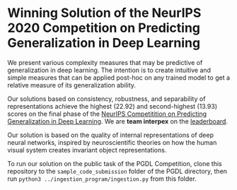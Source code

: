 # Winning Solution of the NeurIPS 2020 Competition on Predicting Generalization in Deep Learning

We present various complexity measures that may be predictive of generalization in deep learning. The intention is to create intuitive and simple measures 
that can be applied post-hoc on any trained model to get a relative measure of its generalization ability.

Our solutions based on consistency, robustness, and separability of representations achieve the highest (22.92) and second-highest (13.93) scores 
on the final phase of the [NeurIPS Competitition on Predicting Generalization in Deep Learning](https://sites.google.com/view/pgdl2020/home?authuser=0). We are **team interpex** on the [leaderboard](https://sites.google.com/view/pgdl2020/leaderboard?authuser=0).

Our solution is based on the quality of internal representations of deep neural networks, inspired by neuroscientific theories on how the human visual system creates invariant object representations.

To run our solution on the public task of the PGDL Competition, clone this repository to the ```sample_code_submission``` folder of the PGDL directory, then run 
```python3 ../ingestion_program/ingestion.py``` from this folder.


